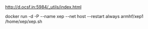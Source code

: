 http://d.ocsf.in:5984/_utils/index.html

docker run -d -P --name xep --net host --restart always armhf/xep1 /home/xep/xep.sh

